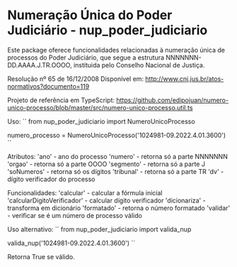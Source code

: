 # Numeração Única do Poder Judiciário - nup_poder_judiciario

Este package oferece funcionalidades relacionadas à numeração única de processos do Poder Judiciário, que segue a estrutura NNNNNNN-DD.AAAA.J.TR.OOOO, instituida pelo Conselho Nacional de Justiça.

 Resolução nº 65 de 16/12/2008
 Disponível em: <http://www.cnj.jus.br/atos-normativos?documento=119>

Projeto de referência em TypeScript:
 <https://github.com/edipojuan/numero-unico-processo/blob/master/src/numero-unico-processo.util.ts>

Uso:
``
from nup_poder_judiciario import NumeroUnicoProcesso

numero_processo = NumeroUnicoProcesso('1024981-09.2022.4.01.3600')
``

Atributos:
    'ano' - ano do processo
    'numero' - retorna só a parte NNNNNNN
    'orgao' - retorna só a parte OOOO
    'segmento' - retorna só a parte J
    'soNumeros' - retorna só os dígitos
    'tribunal' - retorna só a parte TR
    'dv' - dígito verificador do processo

Funcionalidades:
    'calcular' - calcular a fórmula inicial
    'calcularDigitoVerificador' - calcular dígito verificador
    'dicionariza' - transforma em dicionário
    'formatado' - retorna o número formatado
    'validar' - verificar se é um número de processo válido

Uso alternativo:
``
from nup_poder_judiciario import valida_nup

valida_nup('1024981-09.2022.4.01.3600')
``

Retorna True se válido.
